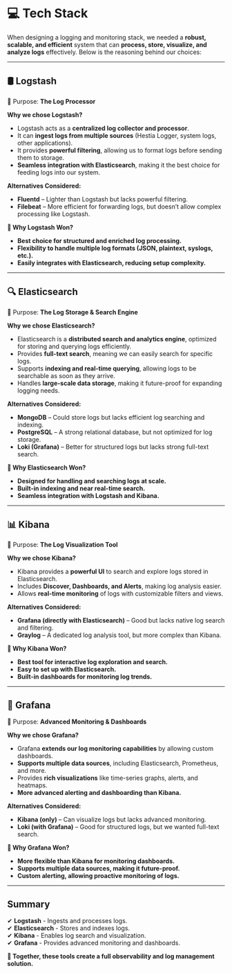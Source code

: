 # 💻 Tech Stack

When designing a logging and monitoring stack, we needed a **robust, scalable, and efficient** system that can **process, store, visualize, and analyze logs** effectively. Below is the reasoning behind our choices:

---

## **🛢️ Logstash**

🔸 Purpose: **The Log Processor**

**Why we chose Logstash?**

- Logstash acts as a **centralized log collector and processor**.
- It can **ingest logs from multiple sources** (Hestia Logger, system logs, other applications).
- It provides **powerful filtering**, allowing us to format logs before sending them to storage.
- **Seamless integration with Elasticsearch**, making it the best choice for feeding logs into our system.

**Alternatives Considered:**

- **Fluentd** – Lighter than Logstash but lacks powerful filtering.
- **Filebeat** – More efficient for forwarding logs, but doesn’t allow complex processing like Logstash.

**🏅 Why Logstash Won?**

- **Best choice for structured and enriched log processing.**  
- **Flexibility to handle multiple log formats (JSON, plaintext, syslogs, etc.).**  
- **Easily integrates with Elasticsearch, reducing setup complexity.**  

---

## **🔍 Elasticsearch**

🔸 Purpose:  **The Log Storage & Search Engine**

**Why we chose Elasticsearch?**

- Elasticsearch is a **distributed search and analytics engine**, optimized for storing and querying logs efficiently.
- Provides **full-text search**, meaning we can easily search for specific logs.
- Supports **indexing and real-time querying**, allowing logs to be searchable as soon as they arrive.
- Handles **large-scale data storage**, making it future-proof for expanding logging needs.

**Alternatives Considered:**

- **MongoDB** – Could store logs but lacks efficient log searching and indexing.
- **PostgreSQL** – A strong relational database, but not optimized for log storage.
- **Loki (Grafana)** – Better for structured logs but lacks strong full-text search.

**🏅 Why Elasticsearch Won?**

- **Designed for handling and searching logs at scale.**  
- **Built-in indexing and near real-time search.**  
- **Seamless integration with Logstash and Kibana.**  

---

## **📊 Kibana** 

🔸 Purpose:  **The Log Visualization Tool**

**Why we chose Kibana?**

- Kibana provides a **powerful UI** to search and explore logs stored in Elasticsearch.
- Includes **Discover, Dashboards, and Alerts**, making log analysis easier.
- Allows **real-time monitoring** of logs with customizable filters and views.

**Alternatives Considered:**

- **Grafana (directly with Elasticsearch)** – Good but lacks native log search and filtering.
- **Graylog** – A dedicated log analysis tool, but more complex than Kibana.

**🏅 Why Kibana Won?**

- **Best tool for interactive log exploration and search.**  
- **Easy to set up with Elasticsearch.**  
- **Built-in dashboards for monitoring log trends.**  

---

## **🎨 Grafana**

🔸 Purpose: **Advanced Monitoring & Dashboards**

**Why we chose Grafana?**
- Grafana **extends our log monitoring capabilities** by allowing custom dashboards.
- **Supports multiple data sources**, including Elasticsearch, Prometheus, and more.
- Provides **rich visualizations** like time-series graphs, alerts, and heatmaps.
- **More advanced alerting and dashboarding than Kibana.**

**Alternatives Considered:**

- **Kibana (only)** – Can visualize logs but lacks advanced monitoring.
- **Loki (with Grafana)** – Good for structured logs, but we wanted full-text search.

**🏅 Why Grafana Won?**

- **More flexible than Kibana for monitoring dashboards.**  
- **Supports multiple data sources, making it future-proof.**  
- **Custom alerting, allowing proactive monitoring of logs.**  

---

## Summary

✔ **Logstash** - Ingests and processes logs.  
✔ **Elasticsearch** - Stores and indexes logs.  
✔ **Kibana** - Enables log search and visualization.  
✔ **Grafana** - Provides advanced monitoring and dashboards.  

**🎯 Together, these tools create a full observability and log management solution.**
